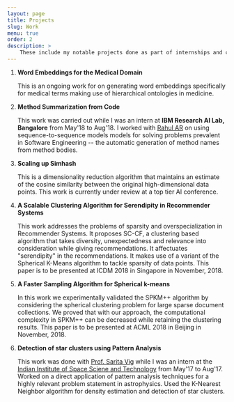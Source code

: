 ```yaml
---
layout: page
title: Projects
slug: Work
menu: true
order: 2
description: >
	These include my notable projects done as part of internships and coursework.
---
```


1. **Word Embeddings for the Medical Domain**

     This is an ongoing work for on generating word embeddings specifically for medical terms making use of hierarchical ontologies in
medicine.

2. **Method Summarization from Code**

     This work was carried out while I was an intern at **IBM Research AI Lab, Bangalore** from May'18 to Aug'18. I worked with [Rahul AR]() on using sequence-to-sequence models models for solving problems prevalent in Software Engineering -- the automatic generation of method names from method bodies.

3. **Scaling up Simhash**

     This is a dimensionality reduction algorithm that maintains an estimate of the cosine similarity between the original high-dimensional data points. This work is currently under review at a top tier AI conference. 

4. **A Scalable Clustering Algorithm for Serendipity in Recommender Systems**

     This work addresses the problems of sparsity and overspecialization in Recommender Systems. It proposes SC-CF, a clustering based algorithm that takes diversity, unexpectedness and relevance into consideration while giving recommendations. It affectuates "serendipity" in the recommendations. It makes use of a variant of the Spherical K-Means algorithm to tackle sparsity of data points. This paper is to be presented at ICDM 2018 in Singapore in November, 2018. 

5. **A Faster Sampling Algorithm for Spherical k-means**

     In this work we experimentally validated the SPKM++ algorithm by considering the spherical clustering problem for large sparse document collections. We proved that with our approach, the computational complexity in SPKM++ can be decreased while retaining the clustering results. This paper is to be presented at ACML 2018 in Beijing in November, 2018. 

6. **Detection of star clusters using Pattern Analysis**

     This work was done with [Prof. Sarita Vig](https://www.iist.ac.in/ess/sarita) while I was an intern at the [Indian Institute of Space Sciene and Technology](https://www.iist.ac.in/) from May'17 to Aug'17. Worked on a direct application of pattern analysis techniques for a highly relevant problem statement in astrophysics.
Used the K-Nearest Neighbor algorithm for density estimation and detection of star clusters.
